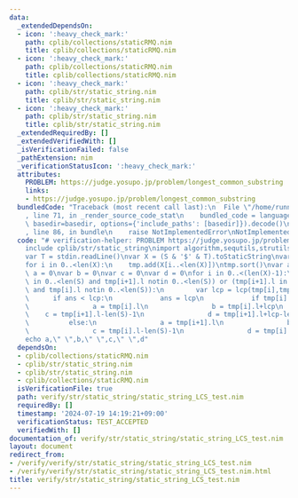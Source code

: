 ```yaml
---
data:
  _extendedDependsOn:
  - icon: ':heavy_check_mark:'
    path: cplib/collections/staticRMQ.nim
    title: cplib/collections/staticRMQ.nim
  - icon: ':heavy_check_mark:'
    path: cplib/collections/staticRMQ.nim
    title: cplib/collections/staticRMQ.nim
  - icon: ':heavy_check_mark:'
    path: cplib/str/static_string.nim
    title: cplib/str/static_string.nim
  - icon: ':heavy_check_mark:'
    path: cplib/str/static_string.nim
    title: cplib/str/static_string.nim
  _extendedRequiredBy: []
  _extendedVerifiedWith: []
  _isVerificationFailed: false
  _pathExtension: nim
  _verificationStatusIcon: ':heavy_check_mark:'
  attributes:
    PROBLEM: https://judge.yosupo.jp/problem/longest_common_substring
    links:
    - https://judge.yosupo.jp/problem/longest_common_substring
  bundledCode: "Traceback (most recent call last):\n  File \"/home/runner/.local/lib/python3.10/site-packages/onlinejudge_verify/documentation/build.py\"\
    , line 71, in _render_source_code_stat\n    bundled_code = language.bundle(stat.path,\
    \ basedir=basedir, options={'include_paths': [basedir]}).decode()\n  File \"/home/runner/.local/lib/python3.10/site-packages/onlinejudge_verify/languages/nim.py\"\
    , line 86, in bundle\n    raise NotImplementedError\nNotImplementedError\n"
  code: "# verification-helper: PROBLEM https://judge.yosupo.jp/problem/longest_common_substring\n\
    include cplib/str/static_string\nimport algorithm,sequtils,strutils\nvar S = stdin.readLine()\n\
    var T = stdin.readLine()\nvar X = (S & '$' & T).toStaticString\nvar tmp : seq[StaticString]\n\
    for i in 0..<len(X):\n    tmp.add(X[i..<len(X)])\ntmp.sort()\nvar ans = 0\nvar\
    \ a = 0\nvar b = 0\nvar c = 0\nvar d = 0\nfor i in 0..<(len(X)-1):\n    if (tmp[i].l\
    \ in 0..<len(S) and tmp[i+1].l notin 0..<len(S)) or (tmp[i+1].l in 0..<len(S)\
    \ and tmp[i].l notin 0..<len(S)):\n        var lcp = lcp(tmp[i],tmp[i+1])\n  \
    \      if ans < lcp:\n            ans = lcp\n            if tmp[i].l in 0..<len(S):\n\
    \                a = tmp[i].l\n                b = tmp[i].l+lcp\n            \
    \    c = tmp[i+1].l-len(S)-1\n                d = tmp[i+1].l+lcp-len(S)-1\n  \
    \          else:\n                a = tmp[i+1].l\n                b = tmp[i+1].l+lcp\n\
    \                c = tmp[i].l-len(S)-1\n                d = tmp[i].l+lcp-len(S)-1\n\
    echo a,\" \",b,\" \",c,\" \",d"
  dependsOn:
  - cplib/collections/staticRMQ.nim
  - cplib/str/static_string.nim
  - cplib/str/static_string.nim
  - cplib/collections/staticRMQ.nim
  isVerificationFile: true
  path: verify/str/static_string/static_string_LCS_test.nim
  requiredBy: []
  timestamp: '2024-07-19 14:19:21+09:00'
  verificationStatus: TEST_ACCEPTED
  verifiedWith: []
documentation_of: verify/str/static_string/static_string_LCS_test.nim
layout: document
redirect_from:
- /verify/verify/str/static_string/static_string_LCS_test.nim
- /verify/verify/str/static_string/static_string_LCS_test.nim.html
title: verify/str/static_string/static_string_LCS_test.nim
---
```

